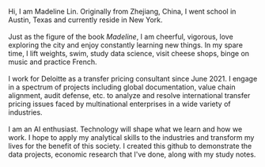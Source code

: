 Hi, I am Madeline Lin. Originally from Zhejiang, China, I went school in Austin, Texas and currently reside in New York. <br>\
Just as the figure of the book *Madeline*, I am cheerful, vigorous, love exploring the city and enjoy constantly learning new things. In my spare time, I lift weights, swim, study data science, visit cheese shops, binge on music and practice French. <br>\
I work for Deloitte as a transfer pricing consultant since June 2021. I engage in a spectrum of projects including global documentation, value chain alignment, audit defense, etc. to analyze and resolve international transfer pricing issues faced by multinational enterprises in a wide variety of industries.<br>\
I am an AI enthusiast. Technology will shape what we learn and how we work. I hope to apply my analytical skills to the industries and transform my lives for the benefit of this society. I created this github to demonstrate the data projects, economic research that I've done, along with my study notes.  

